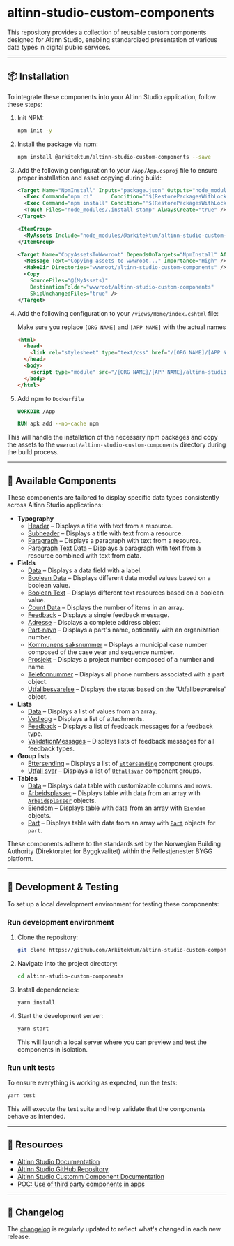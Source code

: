 # altinn-studio-custom-components

This repository provides a collection of reusable custom components designed for Altinn Studio, enabling standardized presentation of various data types in digital public services.

---

## 📦 Installation

To integrate these components into your Altinn Studio application, follow these steps:

1. Init NPM:

   ```bash
   npm init -y
   ```

2. Install the package via npm:

   ```bash
   npm install @arkitektum/altinn-studio-custom-components --save
   ```

3. Add the following configuration to your `/App/App.csproj` file to ensure proper installation and asset copying during build:

   ```xml
   <Target Name="NpmInstall" Inputs="package.json" Outputs="node_modules/.install-stamp">
     <Exec Command="npm ci"      Condition="'$(RestorePackagesWithLockFile)' == 'true'" />
     <Exec Command="npm install" Condition="'$(RestorePackagesWithLockFile)' != 'true'" />
     <Touch Files="node_modules/.install-stamp" AlwaysCreate="true" />
   </Target>

   <ItemGroup>
     <MyAssets Include="node_modules/@arkitektum/altinn-studio-custom-components/**/*.*" />
   </ItemGroup>

   <Target Name="CopyAssetsToWwwroot" DependsOnTargets="NpmInstall" AfterTargets="Build">
     <Message Text="Copying assets to wwwroot..." Importance="High" />
     <MakeDir Directories="wwwroot/altinn-studio-custom-components" />
     <Copy
       SourceFiles="@(MyAssets)"
       DestinationFolder="wwwroot/altinn-studio-custom-components"
       SkipUnchangedFiles="true" />
   </Target>
   ```

4. Add the following configuration to your `/views/Home/index.cshtml` file:

   Make sure you replace `[ORG NAME]` and `[APP NAME]` with the actual names

   ```html
   <html>
     <head>
       <link rel="stylesheet" type="text/css" href="/[ORG NAME]/[APP NAME]/altinn-studio-custom-components/main.css">
     </head>
     <body>
       <script type="module" src="/[ORG NAME]/[APP NAME]/altinn-studio-custom-components/main.js"></script>
     </body>
   </html>
   ```

5. Add npm to `Dockerfile`

   ```dockerfile
   WORKDIR /App

   RUN apk add --no-cache npm
   ```

This will handle the installation of the necessary npm packages and copy the assets to the `wwwroot/altinn-studio-custom-components` directory during the build process.

---

## 🧩 Available Components

These components are tailored to display specific data types consistently across Altinn Studio applications:

- **Typography**
  - [Header](src/components/data-components/custom-header-text/) – Displays a title with text from a resource.
  - [Subheader](src/components/data-components/custom-subheader-text) – Displays a title with text from a resource.
  - [Paragraph](src/components/data-components/custom-paragraph-text/) – Displays a paragraph with text from a resource.
  - [Paragraph Text Data](src/components/data-components/custom-paragraph-text-data/) – Displays a paragraph with text from a resource combined with text from data.
- **Fields**
  - [Data](src/components/data-components/custom-field-data/) – Displays a data field with a label.
  - [Boolean Data](src/components/data-components/custom-field-boolean-data/) – Displays different data model values based on a boolean value.
  - [Boolean Text](src/components/data-components/custom-field-boolean-text/) – Displays different text resources based on a boolean value.
  - [Count Data](src/components/data-components/custom-field-count-data/) – Displays the number of items in an array.
  - [Feedback](src/components/data-components/custom-feedback-data/) – Displays a single feedback message.
  - [Adresse](src/components/data-components/custom-field-adresse/) – Displays a complete address object
  - [Part-navn](src/components/data-components/custom-field-part-navn/) – Displays a part's name, optionally with an organization number.
  - [Kommunens saksnummer](src/components/data-components/custom-field-kommunens-saksnummer/) – Displays a municipal case number composed of the case year and sequence number.
  - [Prosjekt](src/components/data-components/custom-field-prosjekt/) – Displays a project number composed of a number and name.
  - [Telefonnummer](src/components/data-components/custom-field-telefonnummer/) – Displays all phone numbers associated with a part object.
  - [Utfallbesvarelse](src/components/data-components/custom-field-utfall-svar-status/) – Displays the status based on the 'Utfallbesvarelse' object.
- **Lists**
  - [Data](src/components/data-components/custom-list-data/) – Displays a list of values from an array.
  - [Vedlegg](src/components/data-components/custom-list-vedlegg/) – Displays a list of attachments.
  - [Feedback](src/components/data-components/custom-feedbacklist-data/) – Displays a list of feedback messages for a feedback type.
  - [ValidationMessages](src/components/data-components/custom-feedbacklist-validation-messages/) – Displays lists of feedback messages for all feedback types.
- **Group lists**
  - [Ettersending](src/components/data-components/custom-grouplist-ettersending/) – Displays a list of [`Ettersending`](src/classes/data-classes/Ettersending.js) component groups.
  - [Utfall svar](src/components/data-components/custom-grouplist-utfall-svar-type/) – Displays a list of [`Utfallsvar`](src/classes/data-classes/UtfallSvar.js) component groups.
- **Tables**
  - [Data](src/components/data-components/custom-table-data/) – Displays data table with customizable columns and rows.
  - [Arbeidsplasser](src/components/data-components/custom-table-arbeidsplasser/) – Displays table with data from an array with [`Arbeidsplasser`](src/classes/data-classes/Arbeidsplasser.js) objects.
  - [Eiendom](src/components/data-components/custom-table-eiendom/) – Displays table with data from an array with [`Eiendom`](src/classes/data-classes/Eiendom.js) objects.
  - [Part](src/components/data-components/custom-table-part/) – Displays table with data from an array with [`Part`](src/classes/data-classes/Part.js) objects for `part`.

These components adhere to the standards set by the Norwegian Building Authority (Direktoratet for Byggkvalitet) within the Fellestjenester BYGG platform.

---

## 🧪 Development & Testing

To set up a local development environment for testing these components:

### Run development environment

1. Clone the repository:

   ```bash
   git clone https://github.com/Arkitektum/altinn-studio-custom-components.git
   ```

2. Navigate into the project directory:

   ```bash
   cd altinn-studio-custom-components
   ```

3. Install dependencies:

   ```bash
   yarn install
   ```

4. Start the development server:

   ```bash
   yarn start
   ```

   This will launch a local server where you can preview and test the components in isolation.

### Run unit tests

To ensure everything is working as expected, run the tests:

```bash
yarn test
```

This will execute the test suite and help validate that the components behave as intended.

---

## 🔗 Resources

- [Altinn Studio Documentation](https://docs.altinn.studio/)
- [Altinn Studio GitHub Repository](https://github.com/Altinn/altinn-studio)
- [Altinn Studio Customm Component Documentation](https://docs.altinn.studio/altinn-studio/reference/ux/components/custom/)
- [POC: Use of third party components in apps](https://github.com/Altinn/altinn-studio/issues/8681)

---

## 📝 Changelog

The [changelog](https://github.com/Arkitektum/altinn-studio-custom-components/releases) is regularly updated to reflect what's changed in each new release.
